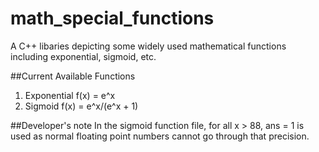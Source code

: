 # math_special_functions
A C++ libaries depicting some widely used mathematical functions including exponential, sigmoid, etc.

##Current Available Functions
1) Exponential f(x) = e^x
2) Sigmoid f(x) = e^x/(e^x + 1)

##Developer's note
In the sigmoid function file, for all x > 88, ans = 1 is used as normal floating point numbers cannot go through that precision.

